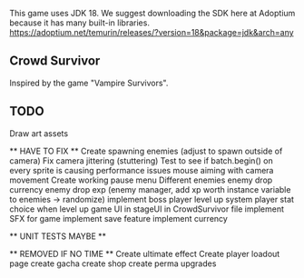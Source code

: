 This game uses JDK 18. We suggest downloading the SDK here at Adoptium because it has many built-in libraries.
https://adoptium.net/temurin/releases/?version=18&package=jdk&arch=any

## Crowd Survivor
Inspired by the game "Vampire Survivors".

## TODO
Draw art assets

** HAVE TO FIX **
Create spawning enemies (adjust to spawn outside of camera)
Fix camera jittering (stuttering)
Test to see if batch.begin() on every sprite is causing performance issues
mouse aiming with camera movement
Create working pause menu
Different enemies
enemy drop currency 
enemy drop exp (enemy manager, add xp worth instance variable to enemies -> randomize)
implement boss
player level up system
player stat choice when level up
game UI in stageUI in CrowdSurvivor file
implement SFX for game
implement save feature
implement currency

** UNIT TESTS  MAYBE **


** REMOVED IF NO TIME **
Create ultimate effect
Create player loadout page
create gacha
create shop
create perma upgrades
